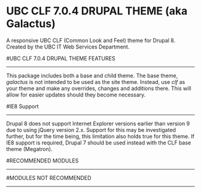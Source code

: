 UBC CLF 7.0.4 DRUPAL THEME (aka Galactus)
=======================================

A responsive UBC CLF (Common Look and Feel) theme for Drupal 8. Created by the UBC IT Web Services Department.


#UBC CLF 7.0.4 DRUPAL THEME FEATURES
_________________

This package includes both a base and child theme. The base theme, *galactus* is not intended to be used as the site theme. Instead, use *clf* as your theme and make any overrides, changes and additions there. This will allow for easier updates should they become necessary.

#IE8 Support
_________________
Drupal 8 does not support Internet Explorer versions earlier than version 9 due to using jQuery version 2.x. Support for this  may be investigated further, but for the time being, this limitation also holds true for this theme. If IE8 support is required, Drupal 7 should be used instead with the CLF base theme (Megatron).

#RECOMMENDED MODULES
___________________




#MODULES NOT RECOMMENDED
_______________________
